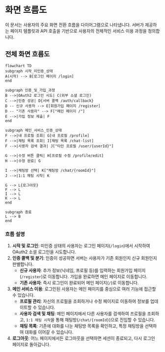 # 화면 흐름도

이 문서는 사용자의 주요 화면 전환 흐름을 다이어그램으로 나타냅니다. 서버가 제공하는 페이지 템플릿과 API 호출을 기반으로 사용자의 전체적인 서비스 이용 과정을 정의합니다.

## 전체 화면 흐름도

```mermaid
flowchart TD
subgraph 시작_미인증_상태
A(시작) --> B[로그인 페이지 /login]
end

subgraph 인증_및_가입_과정
B -->|OAuth2 로그인 시도| C(외부 소셜 로그인)
C -->|인증 성공| D{서버 콜백 /auth/callback}
D -- 신규 사용자 --> E[회원가입 페이지 /register]
D -- "기존 사용자" --> F["메인 페이지 /"]
E -->|가입 정보 제출| F
end

subgraph 메인_서비스_인증_상태
F -->|내 프로필 조회| G[내 프로필 /profile]
F -->|채팅 목록 조회| I[채팅 목록 /chat-list]
F -->|사용자 검색 결과| J["타인 프로필 /user/{userId}"]

G -->|수정 버튼 클릭| H[프로필 수정 /profile/edit]
H -->|수정 완료| G

I -->|채팅방 선택| K["채팅방 /chat/{roomId}"]
J -->|1:1 채팅 시작| K

G --> L{로그아웃}
F --> L
I --> L
K --> L
end

subgraph 종료
L --> B
end
```

### 흐름 설명

1.  **시작 및 로그인**: 미인증 상태의 사용자는 로그인 페이지(`/login`)에서 시작하여 OAuth2 소셜 로그인을 시도합니다.
2.  **인증 콜백 및 분기**: 인증이 성공하면 서버는 사용자가 기존 회원인지 신규 회원인지 판별합니다.
    - **신규 사용자**: 추가 정보(닉네임, 프로필 등)를 입력하는 회원가입 페이지(`/register`)로 이동합니다. 가입을 완료하면 메인 페이지로 이동합니다.
    - **기존 사용자**: 즉시 로그인이 완료되어 메인 페이지(`/`)로 이동합니다.
3.  **메인 서비스 이용**: 로그인된 사용자는 메인 페이지를 중심으로 여러 기능에 접근할 수 있습니다.
    - **프로필 관리**: 자신의 프로필을 조회하거나 수정 페이지로 이동하여 정보를 업데이트할 수 있습니다.
    - **사용자 검색 및 채팅**: 메인 페이지에서 다른 사용자를 검색하여 프로필을 조회하고, `1:1 채팅 시작`을 통해 채팅방(`/chat/{roomId}`)으로 진입할 수 있습니다.
    - **채팅 목록**: 기존에 대화를 나눈 채팅방 목록을 확인하고, 특정 채팅방을 선택하여 대화를 이어갈 수 있습니다.
4.  **로그아웃**: 어느 페이지에서든 로그아웃을 선택하면 세션이 종료되고, 다시 로그인 페이지로 돌아갑니다.
